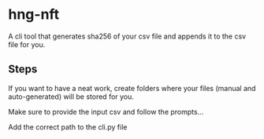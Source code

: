 # hng-nft
A cli tool that generates sha256 of your csv file and appends it to the csv file for you.

## Steps

If you want to have a neat work, create folders where your files (manual and auto-generated) will be stored for you.

Make sure to provide the input csv and follow the prompts...

Add the correct path to the cli.py file
